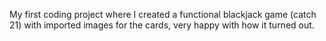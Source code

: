 My first coding project where I created a functional blackjack game (catch 21) with imported images for the cards, very happy with how it turned out. 
